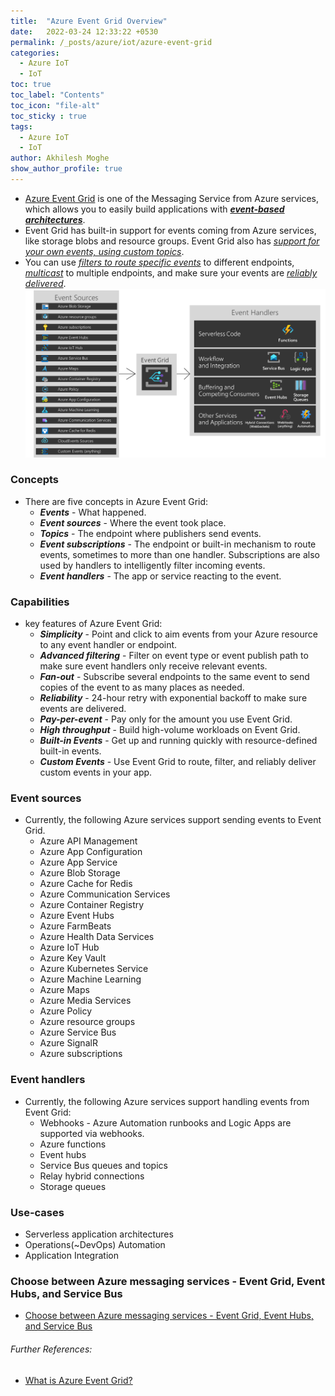 ```yaml
---
title:  "Azure Event Grid Overview"
date:   2022-03-24 12:33:22 +0530
permalink: /_posts/azure/iot/azure-event-grid
categories:
  - Azure IoT
  - IoT
toc: true
toc_label: "Contents"
toc_icon: "file-alt"
toc_sticky : true
tags:
  - Azure IoT
  - IoT
author: Akhilesh Moghe
show_author_profile: true
---
```


- [Azure Event Grid](https://azure.microsoft.com/en-us/services/event-grid/) is one of the Messaging Service from Azure services, which allows you to easily build applications with __*<u>event-based architectures</u>*__.
- Event Grid has built-in support for events coming from Azure services, like storage blobs and resource groups. Event Grid also has *<u>support for your own events, using custom topics</u>*.
- You can use *<u>filters to route specific events</u>* to different endpoints, *<u>multicast</u>* to multiple endpoints, and make sure your events are *<u>reliably delivered</u>*.
  ![azure-event-grid-functional-model](/assets/images/azure/messaging/event-grid/azure-event-grid-functional-model.png)

### Concepts
- There are five concepts in Azure Event Grid:
  - __*Events*__ - What happened.
  - __*Event sources*__ - Where the event took place.
  - __*Topics*__ - The endpoint where publishers send events.
  - __*Event subscriptions*__ - The endpoint or built-in mechanism to route events, sometimes to more than one handler. Subscriptions are also used by handlers to intelligently filter incoming events.
  - __*Event handlers*__ - The app or service reacting to the event.

### Capabilities
- key features of Azure Event Grid:
  - __*Simplicity*__ - Point and click to aim events from your Azure resource to any event handler or endpoint.
  - __*Advanced filtering*__ - Filter on event type or event publish path to make sure event handlers only receive relevant events.
  - __*Fan-out*__ - Subscribe several endpoints to the same event to send copies of the event to as many places as needed.
  - __*Reliability*__ - 24-hour retry with exponential backoff to make sure events are delivered.
  - __*Pay-per-event*__ - Pay only for the amount you use Event Grid.
  - __*High throughput*__ - Build high-volume workloads on Event Grid.
  - __*Built-in Events*__ - Get up and running quickly with resource-defined built-in events.
  - __*Custom Events*__ - Use Event Grid to route, filter, and reliably deliver custom events in your app.

### Event sources
- Currently, the following Azure services support sending events to Event Grid.
  - Azure API Management
  - Azure App Configuration
  - Azure App Service
  - Azure Blob Storage
  - Azure Cache for Redis
  - Azure Communication Services
  - Azure Container Registry
  - Azure Event Hubs
  - Azure FarmBeats
  - Azure Health Data Services
  - Azure IoT Hub
  - Azure Key Vault
  - Azure Kubernetes Service
  - Azure Machine Learning
  - Azure Maps
  - Azure Media Services
  - Azure Policy
  - Azure resource groups
  - Azure Service Bus
  - Azure SignalR
  - Azure subscriptions

### Event handlers
- Currently, the following Azure services support handling events from Event Grid:
  - Webhooks - Azure Automation runbooks and Logic Apps are supported via webhooks.
  - Azure functions
  - Event hubs
  - Service Bus queues and topics
  - Relay hybrid connections
  - Storage queues

### Use-cases
- Serverless application architectures
- Operations(~DevOps) Automation
- Application Integration

### Choose between Azure messaging services - Event Grid, Event Hubs, and Service Bus
- [Choose between Azure messaging services - Event Grid, Event Hubs, and Service Bus](https://docs.microsoft.com/en-us/azure/event-grid/compare-messaging-services)

###### Further References:
- [What is Azure Event Grid?](https://docs.microsoft.com/en-us/azure/event-grid/overview#event-sources)



